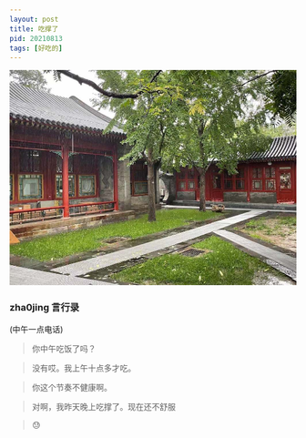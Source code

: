 ```yaml
---
layout: post
title: 吃撑了
pid: 20210813
tags: [好吃的]
---
```


![](/uploads/2021/08/HouseAndTree.jpeg)



### zha0jing 言行录


(中午一点电话)

> 你中午吃饭了吗？

> 没有哎。我上午十点多才吃。

> 你这个节奏不健康啊。

> 对啊，我昨天晚上吃撑了。现在还不舒服

> 😓